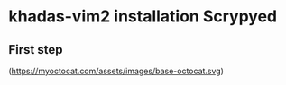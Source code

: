 # khadas-vim2 installation Scrypyed

## First step
(https://myoctocat.com/assets/images/base-octocat.svg)
